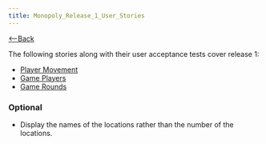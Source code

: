 ```yaml
---
title: Monopoly_Release_1_User_Stories
---
```

[<--Back](Monopoly#Release1)

The following stories along with their user acceptance tests cover release 1:
* [Player Movement](Monopoly_R1_Player_Movement)
* [Game Players](Monopoly_R1_Game_Players)
* [Game Rounds](Monopoly_R1_Game_Rounds)

### Optional
* Display the names of the locations rather than the number of the locations.
